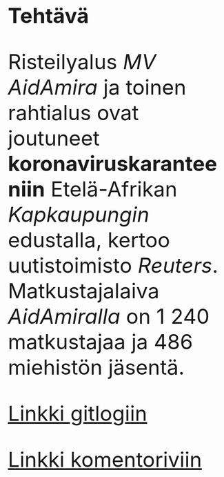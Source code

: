 <font size="40">**Tehtävä**

Risteilyalus *MV AidAmira* ja toinen rahtialus ovat joutuneet **koronaviruskaranteeniin** Etelä-Afrikan *Kapkaupungin* edustalla, kertoo uutistoimisto *Reuters*. Matkustajalaiva *AidAmiralla* on 1 240 matkustajaa ja 486 miehistön jäsentä.

[Linkki gitlogiin](https://github.com/VolmarKa/ot-harjoitustyo/blob/master/laskarit/viikko1/gitlog.txt)

[Linkki komentoriviin](https://github.com/VolmarKa/ot-harjoitustyo/blob/master/laskarit/viikko1/komentorivi.txt)
